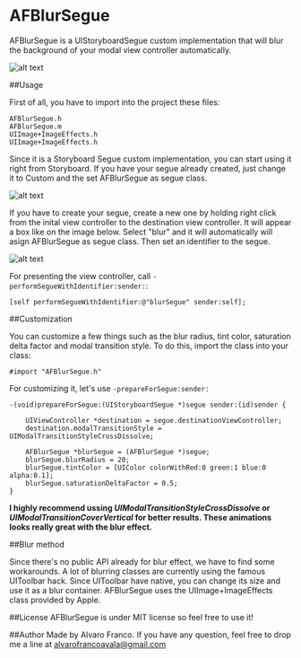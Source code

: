 AFBlurSegue
===========

AFBlurSegue is a UIStoryboardSegue custom implementation that will blur the background of your modal view controller automatically.

![alt text](https://raw.github.com/AlvaroFranco/AFBlurSegue/master/img/preview.gif "Preview")

##Usage

First of all, you have to import into the project these files:

	AFBlurSegue.h
	AFBlurSegue.m
	UIImage+ImageEffects.h
	UIImage+ImageEffects.h
	
Since it is a Storyboard Segue custom implementation, you can start using it right from Storyboard. If you have your segue already created, just change it to Custom and the set AFBlurSegue as segue class.

![alt text](https://raw.github.com/AlvaroFranco/AFBlurSegue/master/img/usage2.png "Usage")

If you have to create your segue, create a new one by holding right click from the inital view controller to the destination view controller. It will appear a box like on the image below. Select "blur" and it will automatically will asign AFBlurSegue as segue class. Then set an identifier to the segue.

![alt text](https://raw.github.com/AlvaroFranco/AFBlurSegue/master/img/usage1.png "Usage")

For presenting the view controller, call ```-performSegueWithIdentifier:sender:```:

	[self performSegueWithIdentifier:@"blurSegue" sender:self];
	
##Customization

You can customize a few things such as the blur radius, tint color, saturation delta factor and modal transition style. To do this, import the class into your class:

	#import "AFBlurSegue.h"

For customizing it, let's use ```-prepareForSegue:sender:```

	-(void)prepareForSegue:(UIStoryboardSegue *)segue sender:(id)sender {
        
    	UIViewController *destination = segue.destinationViewController;
    	destination.modalTransitionStyle = UIModalTransitionStyleCrossDissolve;

		AFBlurSegue *blurSegue = (AFBlurSegue *)segue;
		blurSegue.blurRadius = 20;
    	blurSegue.tintColor = [UIColor colorWithRed:0 green:1 blue:0 alpha:0.1];
		blurSegue.saturationDeltaFactor = 0.5;
	}
	
**I highly recommend ussing *UIModalTransitionStyleCrossDissolve* or *UIModalTransitionCoverVertical* for better results. These animations looks really great with the blur effect.**
	
	
##Blur method

Since there's no public API already for blur effect, we have to find some workarounds. A lot of blurring classes are currently using the famous UIToolbar hack. Since UIToolbar have native, you can change its size and use it as a blur container. AFBlurSegue uses the UIImage+ImageEffects class provided by Apple. 

##License
AFBlurSegue is under MIT license so feel free to use it!

##Author
Made by Alvaro Franco. If you have any question, feel free to drop me a line at [alvarofrancoayala@gmail.com](mailto:alvarofrancoayala@gmail.com)